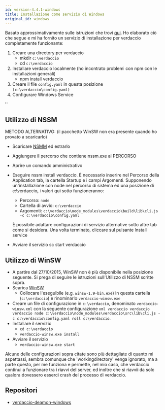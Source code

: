 ```yaml
---
id: version-4.4.1-windows
title: Installazione come servizio di Windows
original_id: windows
---
```


Basato approssimativamente sulle istruzioni che trovi [qui](http://asysadmin.tumblr.com/post/32941224574/running-nginx-on-windows-as-a-service). Ho elaborato ciò che segue e mi ha fornito un servizio di installazione per verdaccio completamente funzionante:

1. Creare una directory per verdaccio
    * mkdir `c:\verdaccio`
    * cd `c:\verdaccio`
2. Installare verdaccio localmente (ho incontrato problemi con npm con le installazioni generali)
    * npm install verdaccio
3. Creare il file `config.yaml` in questa posizione `(c:\verdaccio\config.yaml)`
4. Configurare Windows Service

<div id="codefund">''</div>

## Utilizzo di NSSM

METODO ALTERNATIVO: (il pacchetto WinSW non era presente quando ho provato a scaricarlo)

* Scaricare [NSMM](https://www.nssm.cc/download/) ed estrarlo

* Aggiungere il percorso che contiene nssm.exe al PERCORSO

* Aprire un comando amministrativo

* Eseguire nssm install verdaccio. È necessario inserire nel Percorso della Application tab, la cartella Startup e i campi Argomenti. Supponendo un'installazione con node nel percorso di sistema ed una posizione di c:\verdaccio, i valori qui sotto funzioneranno:
    * Percorso: `node`
    * Cartella di avvio: `c:\verdaccio`
    * Argomenti: `c:\verdaccio\node_modules\verdaccio\build\lib\cli.js -c c:\verdaccio\config.yaml`

    È possibile adattare configurazioni di servizio alternative sotto altre tab come si desidera. Una volta terminato, cliccare sul pulsante Install service

 * Avviare il servizio sc start verdaccio

## Utilizzo di WinSW

* A partire dal 27/10/2015, WinSW non è più disponibile nella posizione seguente. Si prega di seguire le istruzioni sull'Utilizzo di NSSM scritte sopra.
* Scarica [WinSW](http://repo.jenkins-ci.org/releases/com/sun/winsw/winsw/)
    * Collocare l'eseguibile (e.g. `winsw-1.9-bin.exe`) in questa cartella (`c:\verdaccio`) e rinominarlo `verdaccio-winsw.exe`
* Creare un file di configurazione in `c:\verdaccio`, denominato `verdaccio-winsw.xml` con la seguente configurazione `xml verdaccio verdaccio verdaccio node c:\verdaccio\node_modules\verdaccio\src\lib\cli.js -c c:\verdaccio\config.yaml roll c:\verdaccio`.
* Installare il servizio
    * `cd c:\verdaccio`
    * `verdaccio-winsw.exe install`
* Avviare il servizio
    * `verdaccio-winsw.exe start`

Alcune delle configurazioni sopra citate sono più dettagliate di quanto mi aspettassi, sembra comunque che 'workingdirectory' venga ignorato, ma a parte questo, per me funziona e permette, nel mio caso, che verdaccio continui a funzionare tra i riavvi del server, ed inoltre che si riavvii da solo qualora dovessero esserci crash del processo di verdaccio.


## Repositori

* [verdaccio-deamon-windows](https://github.com/davidenke/verdaccio-deamon-windows)
